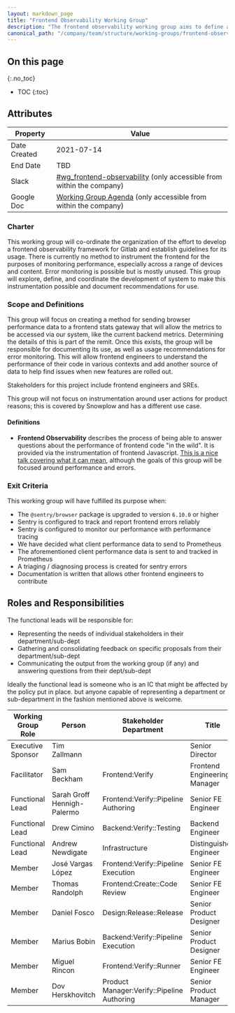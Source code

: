 ```yaml
---
layout: markdown_page
title: "Frontend Observability Working Group"
description: "The frontend observability working group aims to define and create a mechanism for frontend observability at GitLab"
canonical_path: "/company/team/structure/working-groups/frontend-observability/"
---
```


## On this page
{:.no_toc}

- TOC
{:toc}

## Attributes

| Property | Value |
|-|-|
| Date Created | 2021-07-14 |
| End Date | TBD |
| Slack | [#wg_frontend-observability](https://gitlab.slack.com/archives/C0265BTH1EV) (only accessible from within the company) |
| Google Doc | [Working Group Agenda](https://docs.google.com/document/d/1GuW6_IyYgSTi6IFI2adc3lrOJTfVoATkF2maZ5lToqg) (only accessible from within the company) |

### Charter

This working group will co-ordinate the organization of the effort to develop a frontend observability framework for Gitlab and establish guidelines for its usage. There is currently no method to instrument the frontend for the purposes of monitoring performance, especially across a range of devices and content. Error monitoring is possible but is mostly unused. This group will explore, define, and coordinate the development of system to make this instrumentation possible and document recommendations for use.

### Scope and Definitions

This group will focus on creating a method for sending browser performance data to a frontend stats gateway that will allow the metrics to be accessed via our system, like the current backend metrics. Determining the details of this is part of the remit. Once this exists, the group will be responsible for documenting its use, as well as usage recommendations for error monitoring. This will allow frontend engineers to understand the performance of their code in various contexts and add another source of data to help find issues when new features are rolled out.

Stakeholders for this project include frontend engineers and SREs.

This group will not focus on instrumentation around user actions for product reasons; this is covered by Snowplow and has a different use case.

#### Definitions
* **Frontend Observability** describes the process of being able to answer questions about the performance of frontend code "in the wild". It is provided via the instrumentation of frontend Javascript. [This is a nice talk covering what it can mean](https://www.youtube.com/watch?v=VA0b6v9vaEM), although the goals of this group will be focused around performance and errors.

### Exit Criteria

This working group will have fulfilled its purpose when:

* The `@sentry/browser` package is upgraded to version `6.10.0` or higher
* Sentry is configured to track and report frontend errors reliably
* Sentry is configured to monitor our performance with performance tracing
* We have decided what client performance data to send to Prometheus
* The aforementioned client performance data is sent to and tracked in Prometheus
* A triaging / diagnosing process is created for sentry errors
* Documentation is written that allows other frontend engineers to contribute

## Roles and Responsibilities

The functional leads will be responsible for:

* Representing the needs of individual stakeholders in their department/sub-dept
* Gathering and consolidating feedback on specific proposals from their department/sub-dept
* Communicating the output from the working group (if any) and answering questions from their dept/sub-dept

Ideally the functional lead is someone who is an IC that might be affected by the policy put in place. but anyone capable of representing a department or sub-department in the fashion mentioned above is welcome.

| Working Group Role | Person | Stakeholder Department | Title |
|-|-|-|-|
| Executive Sponsor | Tim Zallmann |  | Senior Director |
| Facilitator | Sam Beckham | Frontend:Verify | Frontend Engineering Manager |
| Functional Lead | Sarah Groff Hennigh-Palermo | Frontend:Verify::Pipeline Authoring | Senior FE Engineer |
| Functional Lead | Drew Cimino | Backend:Verify::Testing | Backend Engineer |
| Functional Lead | Andrew Newdigate | Infrastructure | Distinguished Engineer |
| Member | José Vargas López | Frontend:Verify::Pipeline Execution | Senior FE Engineer |
| Member | Thomas Randolph | Frontend:Create::Code Review | Senior FE Engineer |
| Member | Daniel Fosco | Design:Release::Release | Senior Product Designer |
| Member | Marius Bobin | Backend:Verify::Pipeline Execution | Senior Product Designer |
| Member | Miguel Rincon | Frontend:Verify::Runner | Senior FE Engineer |
| Member | Dov Herskhovitch | Product Manager:Verify::Pipeline Authoring | Senior Product Manager |
